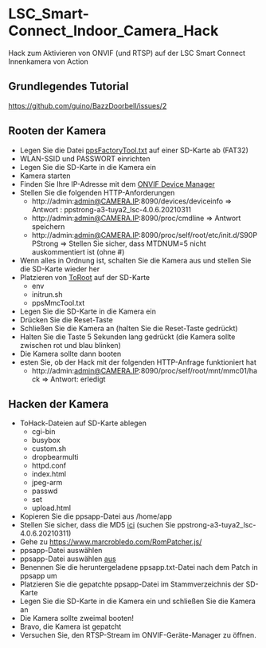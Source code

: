 # LSC_Smart-Connect_Indoor_Camera_Hack
Hack zum Aktivieren von ONVIF (und RTSP) auf der LSC Smart Connect Innenkamera von Action

## Grundlegendes Tutorial 
https://github.com/guino/BazzDoorbell/issues/2

## Rooten der Kamera
- Legen Sie die Datei [ppsFactoryTool.txt](https://github.com/n3odym3/LSC_Smart-Connect_Indoor_Camera_Hack/blob/main/ToRoot) auf einer SD-Karte ab (FAT32)
- WLAN-SSID und PASSWORT einrichten
- Legen Sie die SD-Karte in die Kamera ein
- Kamera starten
- Finden Sie Ihre IP-Adresse mit dem [ONVIF Device Manager](https://sourceforge.net/projects/onvifdm/)
- Stellen Sie die folgenden HTTP-Anforderungen
  - http://admin:admin@CAMERA.IP:8090/devices/deviceinfo => Antwort : ppstrong-a3-tuya2_lsc-4.0.6.20210311
  - http://admin:admin@CAMERA.IP:8090/proc/cmdline => Antwort speichern
  - http://admin:admin@CAMERA.IP:8090/proc/self/root/etc/init.d/S90PPStrong => Stellen Sie sicher, dass MTDNUM=5 nicht auskommentiert ist (ohne #)
- Wenn alles in Ordnung ist, schalten Sie die Kamera aus und stellen Sie die SD-Karte wieder her
- Platzieren von [ToRoot](https://github.com/n3odym3/LSC_Smart-Connect_Indoor_Camera_Hack/blob/main/ToRoot) auf der SD-Karte
  - env
  - initrun.sh
  - ppsMmcTool.txt
- Legen Sie die SD-Karte in die Kamera ein
- Drücken Sie die Reset-Taste
- Schließen Sie die Kamera an (halten Sie die Reset-Taste gedrückt)
- Halten Sie die Taste 5 Sekunden lang gedrückt (die Kamera sollte zwischen rot und blau blinken)
- Die Kamera sollte dann booten
- esten Sie, ob der Hack mit der folgenden HTTP-Anfrage funktioniert hat 
  - http://admin:admin@CAMERA.IP:8090/proc/self/root/mnt/mmc01/hack => Antwort: erledigt
 
## Hacken der Kamera

- ToHack-Dateien auf SD-Karte ablegen
  - cgi-bin
  - busybox
  - custom.sh
  - dropbearmulti
  - httpd.conf
  - index.html
  - jpeg-arm
  - passwd
  - set
  - upload.html
- Kopieren Sie die ppsapp-Datei aus /home/app
- Stellen Sie sicher, dass die MD5 [ici](https://github.com/guino/ppsapp-rtsp/issues/1) (suchen Sie ppstrong-a3-tuya2_lsc-4.0.6.20210311) 
- Gehe zu https://www.marcrobledo.com/RomPatcher.js/
- ppsapp-Datei auswählen
- ppsapp-Datei auswählen [aus](https://github.com/guino/ppsapp-rtsp/files/6880255/ppsapp-onvif.zip)
- Benennen Sie die heruntergeladene ppsapp.txt-Datei nach dem Patch in ppsapp um
- Platzieren Sie die gepatchte ppsapp-Datei im Stammverzeichnis der SD-Karte
- Legen Sie die SD-Karte in die Kamera ein und schließen Sie die Kamera an
- Die Kamera sollte zweimal booten!
- Bravo, die Kamera ist gepatcht
- Versuchen Sie, den RTSP-Stream im ONVIF-Geräte-Manager zu öffnen.
